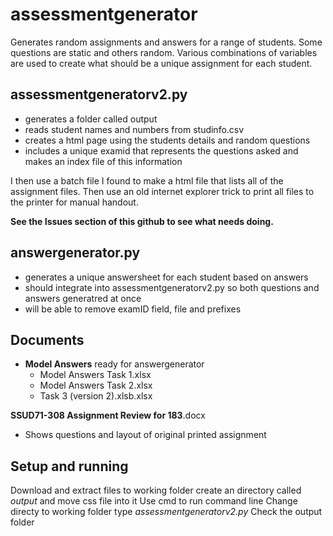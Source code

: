 # assessmentgenerator
Generates random assignments and answers for a range of students. Some questions are static and others random.  Various combinations of variables are used to create what should be a unique assignment for each student.

## assessmentgeneratorv2.py
 - generates a folder called output
 - reads student names and numbers from studinfo.csv
 - creates a html page using the students details and random questions
 - includes a unique examid that represents the questions asked and makes an index file of this information

I then use a batch file I found to make a html file that lists all of the assignment files.  Then use an old internet explorer trick to print all files to the printer for manual handout.

**See the Issues section of this github to see what needs doing.**

## answergenerator.py
 - generates a unique answersheet for each student based on answers
 - should integrate into assessmentgeneratorv2.py so both questions and answers generatred at once
 - will be able to remove examID field, file and prefixes
 

## Documents
- **Model Answers** ready for answergenerator
  - Model Answers Task 1.xlsx
  - Model Answers Task 2.xlsx
  - Task 3 (version 2).xlsb.xlsx
  
**SSUD71-308 Assignment Review for 183**.docx
 - Shows questions and layout of original printed assignment

## Setup and running
Download and extract files to working folder
create an directory called _output_ and move css file into it
Use cmd to run command line
Change directy to working folder
type _assessmentgeneratorv2.py_
Check the output folder
